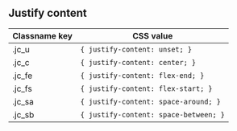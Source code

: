 ## Justify content

<!-- <values.jusifyContent> -->
|Classname key|CSS value                                |
|-------------|-----------------------------------------|
|.jc_u        |```{ justify-content: unset; }```        |
|.jc_c        |```{ justify-content: center; }```       |
|.jc_fe       |```{ justify-content: flex-end; }```     |
|.jc_fs       |```{ justify-content: flex-start; }```   |
|.jc_sa       |```{ justify-content: space-around; }``` |
|.jc_sb       |```{ justify-content: space-between; }```|
<!-- </values.jusifyContent> -->


<!-- <variants.jusifyContent> -->

<!-- </variants.jusifyContent> -->
